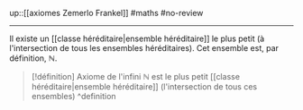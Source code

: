 up::[[axiomes Zemerlo Frankel]]
#maths #no-review 

---
Il existe un [[classe héréditaire|ensemble héréditaire]] le plus petit (à l'intersection de tous les ensembles héréditaires).
Cet ensemble est, par définition, $\mathbb{N}$.

> [!définition] Axiome de l'infini
> $\mathbb{N}$ est le plus petit [[classe héréditaire|ensemble héréditaire]] (l'intersection de tous ces ensembles)
^definition

